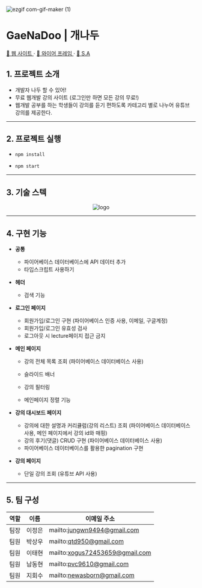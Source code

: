 ![ezgif com-gif-maker (1)](https://user-images.githubusercontent.com/99702761/215339490-0a4b255c-cac3-4384-aa21-f4d842442db1.gif)
# GaeNaDoo | 개나두

<p><a href='https://gnd-project.vercel.app/'>🔗 웹 사이트 </a> · <a href='https://www.figma.com/file/fC3JHJ1fwaoNHlQmM2VU73/ProjectB4?node-id=0%3A1'>🔗 와이어 프레임 </a> · <a href='https://www.notion.so/e47d9765fa854a98add99c778a6f2df1'>🔗 S.A </a> </p>

## 1. 프로젝트 소개

- 개발자 나두 할 수 있어!
- 무료 웹개발 강의 사이트 (로그인만 하면 모든 강의 무료!)
- 웹개발 공부를 하는 학생들이 강의를 듣기 편하도록 카테고리 별로 나누어 유튜브 강의를 제공한다.

---

## 2. 프로젝트 실행

- ```sh
  npm install
  ```
- ```sh
  npm start
  ```

---

## 3. 기술 스텍

<p align="center"><img src="https://s3.us-west-2.amazonaws.com/secure.notion-static.com/4da56ad1-2b6f-404f-9e1b-1a3829e0d2d0/Untitled.png?X-Amz-Algorithm=AWS4-HMAC-SHA256&X-Amz-Content-Sha256=UNSIGNED-PAYLOAD&X-Amz-Credential=AKIAT73L2G45EIPT3X45%2F20230129%2Fus-west-2%2Fs3%2Faws4_request&X-Amz-Date=20230129T145713Z&X-Amz-Expires=86400&X-Amz-Signature=13549d8cd1040b37b5fa1751dcbb9e461f84a022f5dc0e4fcfda7e97a1a1fdd1&X-Amz-SignedHeaders=host&response-content-disposition=filename%3D%22Untitled.png%22&x-id=GetObject" alt="logo"></p>

---

## 4. 구현 기능



- **공통**
  - 파이어베이스 데이터베이스에 API 데이터 추가
  - 타입스크립트 사용하기
- **헤더**
  - 검색 기능
- **로그인 페이지**
  - 회원가입/로그인 구현 (파이어베이스 인증 사용, 이메일, 구글계정)
  - 회원가입/로그인 유효성 검사
  - 로그아웃 시 lecture페이지 접근 금지
- **메인 페이지**

  - 강의 전체 목록 조회
    (파이어베이스 데이터베이스 사용)
  - 슬라이드 배너
  - 강의 필터링

  - 메인페이지 정렬 기능

- **강의 대시보드 페이지**
  - 강의에 대한 설명과 커리큘럼(강의 리스트) 조회
    (파이어베이스 데이터베이스 사용, 메인 페이지에서 강의 id와 매핑)
  - 강의 후기(댓글) CRUD 구현
    (파이어베이스 데이터베이스 사용)
  - 파이어베이스 데이터베이스를 활용한 pagination 구현
- **강의 페이지**
  - 단일 강의 조회
    (유튜브 API 사용)

---

## 5. 팀 구성

| 역할 | 이름 | 이메일 주소 |
| --- | --- | --- |
| 팀장 | 이정은 | mailto:jungwn9494@gmail.com |
| 팀원 | 박상우 | mailto:qtd950@gmail.com |
| 팀원 | 이태현 | mailto:xogus72453659@gmail.com |
| 팀원 | 남동현 | mailto:pvc9610@gmail.com |
| 팀원 | 지회수 | mailto:newasborn@gmail.com |


